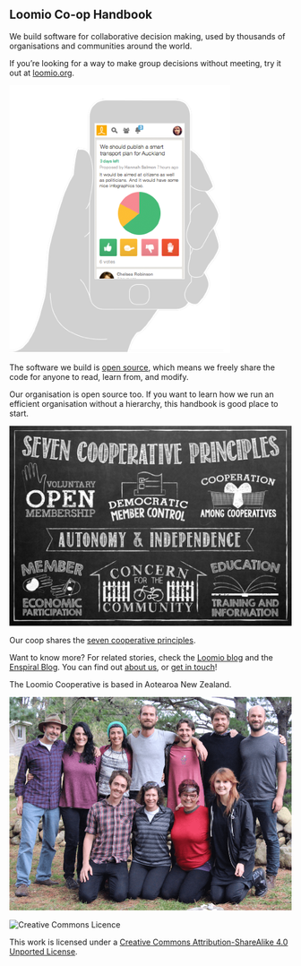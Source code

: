 ## Loomio Co-op Handbook


We build software for collaborative decision making, used by thousands of organisations and communities around the world.

If you’re looking for a way to make group decisions without meeting, 
try it out at [loomio.org](http://www.loomio.org).

![](loomio-phone.png)

The software we build is [open source](http://github.com/loomio/loomio), which means we freely share the code for anyone to read, learn from, and modify.

Our organisation is open source too. If you want to learn how we run an efficient organisation without a hierarchy, this handbook is good place to start.

![](co-op-principles.png)

Our coop shares the [seven cooperative principles](http://faresharecoop.org/why-be-a-co-op.html). 

Want to know more? For related stories, check the [Loomio blog](http://blog.loomio.org/category/articles-and-interviews/) and the [Enspiral Blog](http://blog.enspiral.com). 
You can find out [about us](http://loomio.org/about), or [get in touch](https://www.loomio.org/contact)!

The Loomio Cooperative is based in Aotearoa New Zealand.

![](teamloomio.jpg)

![Creative Commons Licence](http://i.creativecommons.org/l/by-sa/3.0/88x31.png)

This work is licensed under a [Creative Commons Attribution-ShareAlike 4.0 Unported License](http://creativecommons.org/licenses/by-sa/4.0/).
